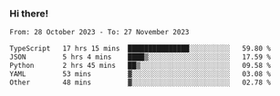 ### Hi there!

<!--START_SECTION:waka-->

```txt
From: 28 October 2023 - To: 27 November 2023

TypeScript   17 hrs 15 mins  ███████████████░░░░░░░░░░   59.80 %
JSON         5 hrs 4 mins    ████▒░░░░░░░░░░░░░░░░░░░░   17.59 %
Python       2 hrs 45 mins   ██▒░░░░░░░░░░░░░░░░░░░░░░   09.58 %
YAML         53 mins         ▓░░░░░░░░░░░░░░░░░░░░░░░░   03.08 %
Other        48 mins         ▓░░░░░░░░░░░░░░░░░░░░░░░░   02.78 %
```

<!--END_SECTION:waka-->

